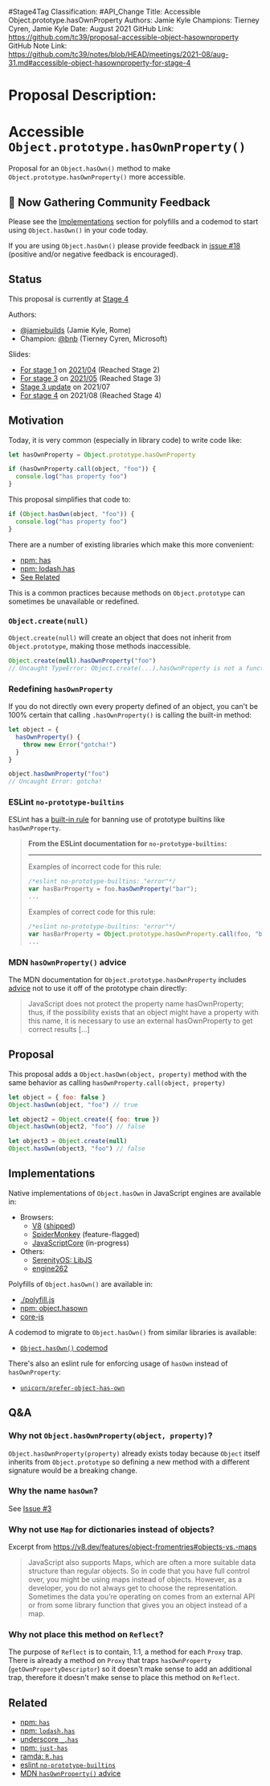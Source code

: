 #Stage4Tag
Classification: #API_Change
Title: Accessible Object.prototype.hasOwnProperty
Authors: Jamie Kyle
Champions: Tierney Cyren, Jamie Kyle
Date: August 2021
GitHub Link: https://github.com/tc39/proposal-accessible-object-hasownproperty
GitHub Note Link: https://github.com/tc39/notes/blob/HEAD/meetings/2021-08/aug-31.md#accessible-object-hasownproperty-for-stage-4

# Proposal Description:
# Accessible `Object.prototype.hasOwnProperty()`

Proposal for an `Object.hasOwn()` method to make `Object.prototype.hasOwnProperty()` more accessible.

## 👋 Now Gathering Community Feedback

Please see the [Implementations](#implementations) section for polyfills and a codemod to start using `Object.hasOwn()` in your code today. 

If you are using `Object.hasOwn()` please provide feedback in [issue #18](https://github.com/tc39/proposal-accessible-object-hasownproperty/issues/18) (positive and/or negative feedback is encouraged).

## Status

This proposal is currently at [Stage 4](https://github.com/tc39/proposals/blob/master/finished-proposals.md)

Authors:

- [@jamiebuilds](https://github.com/jamiebuilds) (Jamie Kyle, Rome)
- Champion: [@bnb](https://github.com/bnb) (Tierney Cyren, Microsoft)

Slides:

- [For stage 1](https://docs.google.com/presentation/d/1FvDwrmzin_qGMzH-Cc8l5bHK91UxkpZJwuugoay5aNQ/edit#slide=id.p) on [2021/04](https://github.com/tc39/agendas/blob/master/2021/04.md) (Reached Stage 2)
- [For stage 3](https://docs.google.com/presentation/d/1r5_Jw-gR8cRNo7SJyWtd6h_fEyVFJr9t3a2FvCBPiLE/edit?usp=sharing) on [2021/05](https://github.com/tc39/agendas/blob/master/2021/05.md) (Reached Stage 3)
- [Stage 3 update](https://docs.google.com/presentation/d/1UbbNOjNB6XpMGo1GGwl0b8lVsNoCPPPLBByPYc7i5IY/edit?usp=sharing) on 2021/07
- [For stage 4](https://docs.google.com/presentation/d/177vM52Cd6Dij-ta6vmw4Wi1sCKrzbCKjavSBpbdz9fM/edit?usp=sharing) on 2021/08 (Reached Stage 4)

## Motivation

Today, it is very common (especially in library code) to write code like:

```js
let hasOwnProperty = Object.prototype.hasOwnProperty

if (hasOwnProperty.call(object, "foo")) {
  console.log("has property foo")
}
```

This proposal simplifies that code to:

```js
if (Object.hasOwn(object, "foo")) {
  console.log("has property foo")
}
```

There are a number of existing libraries which make this more convenient:

- [npm: has][npm-has]
- [npm: lodash.has][npm-lodash-has]
- [See Related](#related)

This is a common practices because methods on `Object.prototype` can sometimes be unavailable or redefined.

### `Object.create(null)`

`Object.create(null)` will create an object that does not inherit from `Object.prototype`, making those methods inaccessible.

```js
Object.create(null).hasOwnProperty("foo")
// Uncaught TypeError: Object.create(...).hasOwnProperty is not a function
```

### Redefining `hasOwnProperty`

If you do not directly own every property defined of an object, you can't be 100% certain that calling `.hasOwnProperty()` is calling the built-in method:

```js
let object = {
  hasOwnProperty() {
    throw new Error("gotcha!")
  }
}

object.hasOwnProperty("foo")
// Uncaught Error: gotcha!
```

### ESLint `no-prototype-builtins`

ESLint has a [built-in rule][eslint-no-prototype-builtins] for banning use of prototype builtins like `hasOwnProperty`.

> **From the ESLint documentation for `no-prototype-builtins`:**
>
> ---
>
> Examples of incorrect code for this rule:
>
> ```js
> /*eslint no-prototype-builtins: "error"*/
> var hasBarProperty = foo.hasOwnProperty("bar");
> ...
> ```
>
> Examples of correct code for this rule:
>
> ```js
> /*eslint no-prototype-builtins: "error"*/
> var hasBarProperty = Object.prototype.hasOwnProperty.call(foo, "bar");
> ...
> ```

### MDN `hasOwnProperty()` advice

The MDN documentation for `Object.prototype.hasOwnProperty` includes [advice][mdn-hasownproperty-advice] not to use it off of the prototype chain directly:

> JavaScript does not protect the property name hasOwnProperty; thus, if the possibility exists that an object might have a property with this name, it is necessary to use an external hasOwnProperty to get correct results [...]

## Proposal

This proposal adds a `Object.hasOwn(object, property)` method with the same behavior as calling `hasOwnProperty.call(object, property)`

```js
let object = { foo: false }
Object.hasOwn(object, "foo") // true

let object2 = Object.create({ foo: true })
Object.hasOwn(object2, "foo") // false

let object3 = Object.create(null)
Object.hasOwn(object3, "foo") // false
```

## Implementations

Native implementations of `Object.hasOwn` in JavaScript engines are available in:

- Browsers:
  - [V8](https://chromium-review.googlesource.com/c/v8/v8/+/2922117) ([shipped](https://v8.dev/blog/v8-release-93))
  - [SpiderMonkey](https://hg.mozilla.org/try/rev/94515f78324e83d4fd84f4b0ab764b34aabe6d80) (feature-flagged)
  - [JavaScriptCore](https://bugs.webkit.org/show_bug.cgi?id=226291#c2) (in-progress)
- Others:
  - [SerenityOS: LibJS](https://github.com/SerenityOS/serenity/commit/3ee092cd0cacb999469e50aa5ff220e397df2d79)
  - [engine262](https://github.com/engine262/engine262/pull/163)

Polyfills of `Object.hasOwn()` are available in:

- [./polyfill.js](./polyfill.js)
- [npm: object.hasown](https://www.npmjs.com/package/object.hasown)
- [core-js](https://github.com/zloirock/core-js/#accessible-objecthasownproperty)

A codemod to migrate to `Object.hasOwn()` from similar libraries is available:

- [`Object.hasOwn()` codemod](https://gist.github.com/jamiebuilds/f4ff76397d31b69c484240379170af8c)

There's also an eslint rule for enforcing usage of `hasOwn` instead of `hasOwnProperty`:

- [`unicorn/prefer-object-has-own`](https://github.com/sindresorhus/eslint-plugin-unicorn/blob/main/docs/rules/prefer-object-has-own.md)

## Q&A

### Why not `Object.hasOwnProperty(object, property)`?

`Object.hasOwnProperty(property)` already exists today because `Object` itself inherits from `Object.prototype` so defining a new method with a different signature would be a breaking change.

### Why the name `hasOwn`?

See [Issue #3](https://github.com/tc39/proposal-accessible-object-hasownproperty/issues/3)

### Why not use `Map` for dictionaries instead of objects?

Excerpt from https://v8.dev/features/object-fromentries#objects-vs.-maps

> JavaScript also supports Maps, which are often a more suitable data structure than regular objects. So in code that you have full control over, you might be using maps instead of objects. However, as a developer, you do not always get to choose the representation. Sometimes the data you’re operating on comes from an external API or from some library function that gives you an object instead of a map.

### Why not place this method on `Reflect`?

The purpose of `Reflect` is to contain, 1:1, a method for each `Proxy` trap. There is already a method on `Proxy` that traps `hasOwnProperty` (`getOwnPropertyDescriptor`) so it doesn't make sense to add an additional trap, therefore it doesn't make sense to place this method on `Reflect`.

## Related

- [npm: `has`][npm-has]
- [npm: `lodash.has`][npm-lodash-has]
- [underscore `_.has`][underscore-has]
- [npm: `just-has`][npm-just-has]
- [ramda: `R.has`][ramda-has]
- [eslint `no-prototype-builtins`][eslint-no-prototype-builtins]
- [MDN `hasOwnProperty()` advice][mdn-hasownproperty-advice]

[npm-has]: https://www.npmjs.com/package/has
[npm-lodash-has]: https://www.npmjs.com/package/lodash.has
[underscore-has]: https://underscorejs.org/#has
[npm-just-has]: https://www.npmjs.com/package/just-has
[ramda-has]: https://ramdajs.com/docs/#has
[eslint-no-prototype-builtins]: https://eslint.org/docs/rules/no-prototype-builtins
[mdn-hasownproperty-advice]: https://developer.mozilla.org/en-US/docs/Web/JavaScript/Reference/Global_Objects/Object/hasOwnProperty#using_hasownproperty_as_a_property_name
